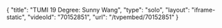 {
    "title": "TUMI 19 Degree: Sunny Wang",
    "type": "solo",
    "layout": "iframe-static",
    "videoId": "70152851",
    "url": "\/tvpembed\/70152851"
}